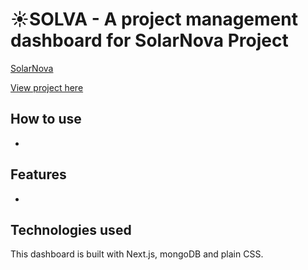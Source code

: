 # ☀︎SOLVA - A project management dashboard for SolarNova Project

[SolarNova](https://www.hdb.gov.sg/about-us/our-role/smart-and-sustainable-living/solarnova-page)

[View project here](https://solva.vercel.app/)

## How to use

-

## Features

-

## Technologies used

This dashboard is built with Next.js, mongoDB and plain CSS.
